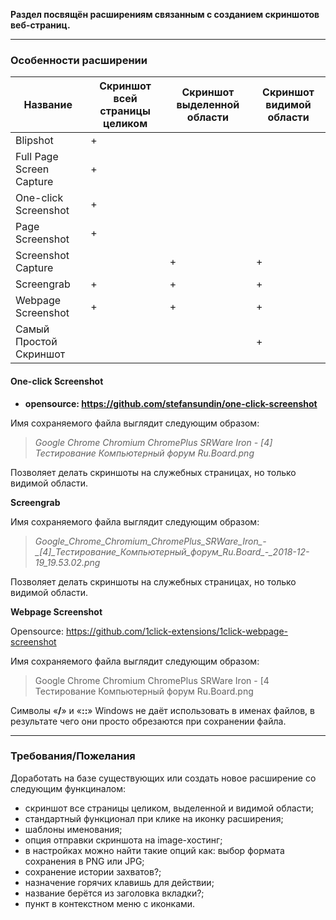 **Раздел посвящён расширениям связанным с созданием скриншотов веб-страниц.**

* * *

### Особенности расширении


| Название                 | Скриншот всей страницы целиком | Скриншот выделенной области | Скриншот видимой области |
|--------------------------|--------------------------------|-----------------------------|--------------------------|
| Blipshot                 | +                              |                             |                          |
| Full Page Screen Capture | +                              |                             |                          |
| One-click Screenshot     | +                              |                             |                          |
| Page Screenshot          | +                              |                             |                          |
| Screenshot Capture       |                                | +                           | +                        |
| Screengrab               | +                              | +                           | +                        |
| Webpage Screenshot       | +                              | +                           | +                        |
| Cамый Простой Скриншот   |                                |                             | +                        |

#### One-click Screenshot

- **opensource: https://github.com/stefansundin/one-click-screenshot**

Имя сохраняемого файла выглядит следующим образом:

> *Google Chrome Chromium ChromePlus SRWare Iron - [4] Тестирование Компьютерный форум Ru.Board.png*

Позволяет делать скриншоты на служебных страницах, но только видимой области.

**Screengrab**

Имя сохраняемого файла выглядит следующим образом:

> *Google_Chrome_Chromium_ChromePlus_SRWare_Iron_-\_[4]\_Тестирование_Компьютерный_форум_Ru.Board_-_2018-12-19_19.53.02.png*

Позволяет делать скриншоты на служебных страницах, но только видимой области.

**Webpage Screenshot**

Opensource: https://github.com/1click-extensions/1click-webpage-screenshot

Имя сохраняемого файла выглядит следующим образом:

> Google Chrome   Chromium   ChromePlus   SRWare Iron - [4     Тестирование    Компьютерный форум Ru.Board.png

Символы «**/**» и «**::**» Windows не даёт использовать в именах файлов, в результате чего они просто обрезаются при сохранении файла.

* * *

### Требования/Пожелания

Доработать на базе существующих или создать новое расширение со следующим функциналом:
- скриншот все страницы целиком, выделенной и видимой области;
- стандартный функционал при клике на иконку расширения;
- шаблоны именования;
- опция отправки скриншота на image-хостинг;
- в настройках можно найти такие опций как: выбор формата сохранения в PNG или JPG;
- сохранение истории захватов?;
- назначение горячих клавишь для действии;
- название берётся из заголовка вкладки?;
- пункт в контекстном меню с иконками.
